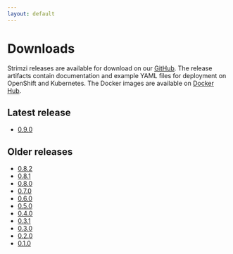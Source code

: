 ```yaml
---
layout: default
---
```


# Downloads

Strimzi releases are available for download on our [GitHub](https://github.com/strimzi/strimzi-kafka-operator). The release artifacts
contain documentation and example YAML files for deployment on OpenShift and Kubernetes. The Docker images are
available on [Docker Hub](https://hub.docker.com/u/strimzi/).

## Latest release

* [0.9.0](https://github.com/strimzi/strimzi-kafka-operator/releases/tag/0.9.0)

## Older releases

* [0.8.2](https://github.com/strimzi/strimzi-kafka-operator/releases/tag/0.8.2)
* [0.8.1](https://github.com/strimzi/strimzi-kafka-operator/releases/tag/0.8.1)
* [0.8.0](https://github.com/strimzi/strimzi-kafka-operator/releases/tag/0.8.0)
* [0.7.0](https://github.com/strimzi/strimzi-kafka-operator/releases/tag/0.7.0)
* [0.6.0](https://github.com/strimzi/strimzi-kafka-operator/releases/tag/0.6.0)
* [0.5.0](https://github.com/strimzi/strimzi-kafka-operator/releases/tag/0.5.0)
* [0.4.0](https://github.com/strimzi/strimzi-kafka-operator/releases/tag/0.4.0)
* [0.3.1](https://github.com/strimzi/strimzi-kafka-operator/releases/tag/0.3.1)
* [0.3.0](https://github.com/strimzi/strimzi-kafka-operator/releases/tag/0.3.0)
* [0.2.0](https://github.com/strimzi/strimzi-kafka-operator/releases/tag/0.2.0)
* [0.1.0](https://github.com/strimzi/strimzi-kafka-operator/releases/tag/0.1.0)
